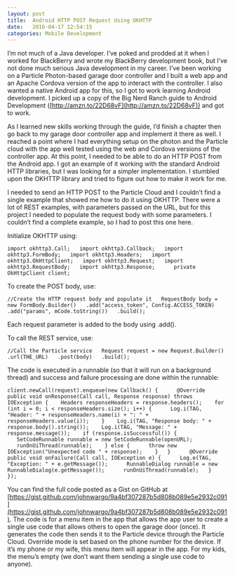 ```yaml
---
layout: post
title:  Android HTTP POST Request Using OKHTTP
date:   2016-04-17 12:54:15
categories: Mobile Development
---
```

I’m not much of a Java developer. I’ve poked and prodded at it when I worked for BlackBerry and wrote my BlackBerry development book, but I’ve not done much serious Java development in my career. I’ve been working on a Particle Photon-based garage door controller and I built a web app and an Apache Cordova version of the app to interact with the controller. I also wanted a native Android app for this, so I got to work learning Android development. I picked up a copy of the Big Nerd Ranch guide to Android Development ([http://amzn.to/22D68vF](http://amzn.to/22D68vF)) and got to work.

As I learned new skills working through the guide, I’d finish a chapter then go back to my garage door controller app and implement it there as well. I reached a point where I had everything setup on the photon and the Particle cloud with the app well tested using the web and Cordova versions of the controller app. At this point, I needed to be able to do an HTTP POST from the Android app. I got an example of it working with the standard Android HTTP libraries, but I was looking for a simpler implementation. I stumbled upon the OKHTTP library and tried to figure out how to make it work for me.

I needed to send an HTTP POST to the Particle Cloud and I couldn’t find a single example that showed me how to do it using OKHTTP. There were a lot of REST examples, with parameters passed on the URL, but for this project I needed to populate the request body with some parameters. I couldn’t find a complete example, so I had to post this one here.

Initialize OKHTTP using:

`import okhttp3.Call;   import okhttp3.Callback;   import okhttp3.FormBody;   import okhttp3.Headers;   import okhttp3.OkHttpClient;   import okhttp3.Request;   import okhttp3.RequestBody;   import okhttp3.Response;      private OkHttpClient client;`

To create the POST body, use:

`//Create the HTTP request body and populate it   RequestBody body = new FormBody.Builder()   .add("access_token", Config.ACCESS_TOKEN)   .add("params", mCode.toString())   .build();`

Each request parameter is added to the body using .add().

To call the REST service, use:

`//Call the Particle service   Request request = new Request.Builder()   .url(THE_URL)   .post(body)   .build();`

The code is executed in a runnable (so that it will run on a background thread) and success and failure processing are done within the runnable:

`client.newCall(request).enqueue(new Callback() {      @Override   public void onResponse(Call call, Response response) throws IOException {    Headers responseHeaders = response.headers();    for (int i = 0; i < responseHeaders.size(); i++) {      Log.i(TAG, "Header: " + responseHeaders.name(i) + ": " + responseHeaders.value(i));    }    Log.i(TAG, "Response body: " + response.body().string());    Log.i(TAG, "Message: " + response.message());    if (response.isSuccessful()) {      SetCodeRunnable runnable = new SetCodeRunnable(openURL);      runOnUiThread(runnable);    } else {      throw new IOException("Unexpected code " + response);    }   }      @Override   public void onFailure(Call call, IOException e) {      Log.e(TAG, "Exception: " + e.getMessage());      RunnableDialog runnable = new RunnableDialog(e.getMessage());      runOnUiThread(runnable);   }   });`

You can find the full code posted as a Gist on GitHub at [https://gist.github.com/johnwargo/9a4bf307287b5d808b089e5e2932c091](https://gist.github.com/johnwargo/9a4bf307287b5d808b089e5e2932c091). The code is for a menu item in the app that allows the app user to create a single use code that allows others to open the garage door (once). It generates the code then sends it to the Particle device through the Particle Cloud. Override mode is set based on the phone number for the device. If it’s my phone or my wife, this menu item will appear in the app. For my kids, the menu’s empty (we don’t want them sending a single use code to anyone).